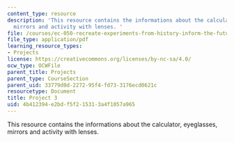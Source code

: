 ```yaml
---
content_type: resource
description: 'This resource contains the informations about the calculator, eyeglasses,
  mirrors and activity with lenses. '
file: /courses/ec-050-recreate-experiments-from-history-inform-the-future-from-the-past-galileo-january-iap-2010/4b412394e2bdf5f215313a4f1057a965_MITEC_050IAP10_pro03.pdf
file_type: application/pdf
learning_resource_types:
- Projects
license: https://creativecommons.org/licenses/by-nc-sa/4.0/
ocw_type: OCWFile
parent_title: Projects
parent_type: CourseSection
parent_uid: 33779d0d-2272-95f4-fd73-3176ecd0621c
resourcetype: Document
title: Project 3
uid: 4b412394-e2bd-f5f2-1531-3a4f1057a965
---
```

This resource contains the informations about the calculator, eyeglasses, mirrors and activity with lenses. 